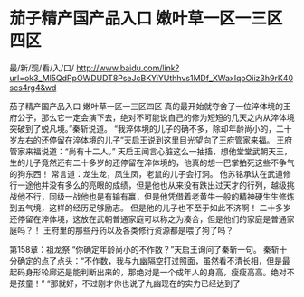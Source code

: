 # 茄子精产国产品入口 嫩叶草一区一三区四区

最/新/观/看/入/口/ http://www.baidu.com/link?url=ok3_Ml5QdPpOWDUDT8PseJcBKYiYUthhvs1MDf_XWaxIqoOiiz3h9rK40scs4rg4&wd

茄子精产国产品入口 嫩叶草一区一三区四区
真的最开始就夺舍了一位淬体境的王府公子，那么它一定会演下去，绝对不可能说自己的修为短短的几天之内从淬体境突破到了蜕凡境。”秦斩说道。
    “我淬体境的儿子的确不多，除却年龄尚小的，二十岁左右的还停留在淬体境的儿子”天启王说到这里目光望向了王府管家来福。
    王府管家来福说道：“尚有十二人。”
    天启王闻言心脏这么一抽搐，想他堂堂武朝天王，生的儿子竟然还有二十多岁的还停留在淬体境的，他真的想一巴掌拍死这些不争气的狗东西！
    常言道：龙生龙，凤生凤，老鼠的儿子会打洞。
    他苏铭承认在武道修行一途他并没有多么的亮眼的成绩，但是他也从来没有跌出过天才的行列，越级挑战他不行，同级一战他也是有输有赢，但是他凭借着老黄牛一般的精神硬生生修炼到五气境，这样的经历足够励志。
    但是他的儿子也不至于如此不济啊！
    二十多岁还停留在淬体境，这放在武朝普通家庭可以称之为凑合，但是他们的家庭是普通家庭吗？！
    王府里的那些丹药以及各类修行资源都是喂了狗了吗？

第158章：祖龙祭
    “你确定年龄尚小的不作数？”天启王询问了秦斩一句。
    秦斩十分确定的点了点头：“不作数，我与九幽隔空打过照面，虽然看不清长相，但是最起码身形轮廓还是能判断出来的，那绝对是一个成年人的身高，瘦瘦高高。绝对不是孩童！”
    “那就好，不过刚才你也说了九幽现在的实力已经达到了

